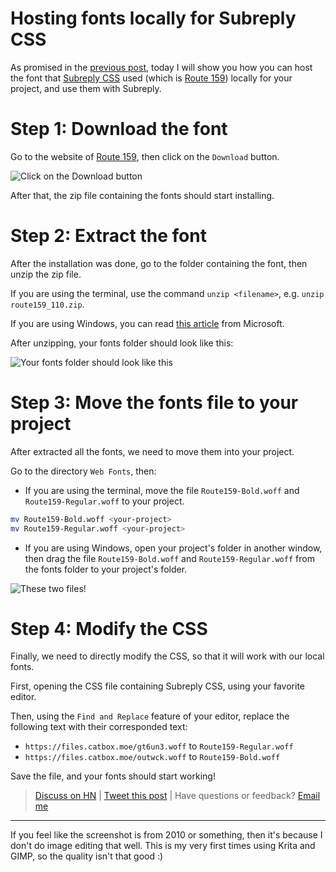 # Hosting fonts locally for Subreply CSS

As promised in the [previous post](https://tsk.bearblog.dev/introducing-subreply-css/), today I will show you how you can host the font that [Subreply CSS](https://github.com/HoangTuan110/subreply-css) used (which is [Route 159](https://dotcolon.net/font/route159/)) locally for your project, and use them with Subreply.

# Step 1: Download the font

Go to the website of [Route 159](https://dotcolon.net/font/route159/), then click on the `Download` button.

![Click on the `Download` button](https://files.catbox.moe/z0w3ca.png)

After that, the zip file containing the fonts should start installing.

# Step 2: Extract the font

After the installation was done, go to the folder containing the font, then unzip the zip file.

If you are using the terminal, use the command `unzip <filename>`, e.g. `unzip route159_110.zip`.

If you are using Windows, you can read [this article](https://support.microsoft.com/en-us/windows/zip-and-unzip-files-f6dde0a7-0fec-8294-e1d3-703ed85e7ebc) from Microsoft.

After unzipping, your fonts folder should look like this:

![Your fonts folder should look like this](https://files.catbox.moe/55n6yx.png)

# Step 3: Move the fonts file to your project

After extracted all the fonts, we need to move them into your project.

Go to the directory `Web Fonts`, then:

- If you are using the terminal, move the file `Route159-Bold.woff` and `Route159-Regular.woff` to your project.

```sh
mv Route159-Bold.woff <your-project>
mv Route159-Regular.woff <your-project>
```

- If you are using Windows, open your project's folder in another window, then drag the file `Route159-Bold.woff` and `Route159-Regular.woff` from the fonts folder to your project's folder.

![These two files!](https://files.catbox.moe/wrksgl.png)

# Step 4: Modify the CSS

Finally, we need to directly modify the CSS, so that it will work with our local fonts.

First, opening the CSS file containing Subreply CSS, using your favorite editor.

Then, using the `Find and Replace` feature of your editor, replace the following text with their corresponded text:

- `https://files.catbox.moe/gt6un3.woff` to `Route159-Regular.woff`
- `https://files.catbox.moe/outwck.woff` to `Route159-Bold.woff`

Save the file, and your fonts should start working!

> [Discuss on HN](https://news.ycombinator.com/item?id=31943679) | [Tweet this post](https://ctt.ac/8R3cd) |
> Have questions or feedback? [Email me](mailto:mail@dht.anonaddy.me)

<hr>

If you feel like the screenshot is from 2010 or something, then it's because I don't do image editing that well. This is my very first times using Krita and GIMP, so the quality isn't that good :)